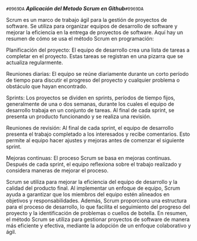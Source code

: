 `#0969DA` ***Aplicación del Metodo Scrum en Github***`#0969DA`

Scrum es un marco de trabajo ágil para la gestión de proyectos de software. Se utiliza para organizar equipos de desarrollo de software y mejorar la eficiencia en la entrega de proyectos de software. Aquí hay un resumen de cómo se usa el método Scrum en programación:

Planificación del proyecto: El equipo de desarrollo crea una lista de tareas a completar en el proyecto. Estas tareas se registran en una pizarra que se actualiza regularmente.

Reuniones diarias: El equipo se reúne diariamente durante un corto período de tiempo para discutir el progreso del proyecto y cualquier problema o obstáculo que hayan encontrado.

Sprints: Los proyectos se dividen en sprints, períodos de tiempo fijos, generalmente de una o dos semanas, durante los cuales el equipo de desarrollo trabaja en un conjunto de tareas. Al final de cada sprint, se presenta un producto funcionando y se realiza una revisión.

Reuniones de revisión: Al final de cada sprint, el equipo de desarrollo presenta el trabajo completado a los interesados y recibe comentarios. Esto permite al equipo hacer ajustes y mejoras antes de comenzar el siguiente sprint.

Mejoras continuas: El proceso Scrum se basa en mejoras continuas. Después de cada sprint, el equipo reflexiona sobre el trabajo realizado y considera maneras de mejorar el proceso.

Scrum se utiliza para mejorar la eficiencia del equipo de desarrollo y la calidad del producto final. Al implementar un enfoque de equipo, Scrum ayuda a garantizar que los miembros del equipo estén alineados en objetivos y responsabilidades. Además, Scrum proporciona una estructura para el proceso de desarrollo, lo que facilita el seguimiento del progreso del proyecto y la identificación de problemas o cuellos de botella. En resumen, el método Scrum se utiliza para gestionar proyectos de software de manera más eficiente y efectiva, mediante la adopción de un enfoque colaborativo y ágil.

